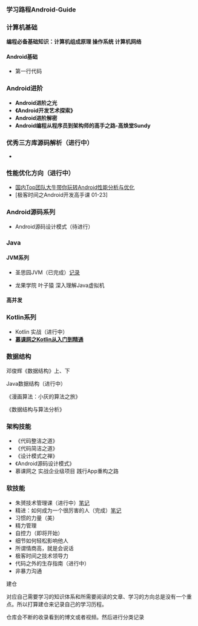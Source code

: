 ### 学习路程Android-Guide

### 计算机基础

**编程必备基础知识：计算机组成原理 操作系统 计算机网络**

#### Android基础

* 第一行代码

### Android进阶

* **Android进阶之光**
* **《Android开发艺术探索》**
* **Android进阶解密**
* **Android编程从程序员到架构师的高手之路-高焕堂Sundy**

### 优秀三方库源码解析（进行中）

* 

### 性能优化方向（进行中）

* [国内Top团队大牛带你玩转Android性能分析与优化](https://coding.imooc.com/class/chapter/308.html#Anchor)
* [极客时间之Android开发高手课 01-23]

### Android源码系列

* Android源码设计模式（待进行）

### Java

#### JVM系列

* 圣思园JVM（已完成）[记录]()

* 龙果学院 叶子猿 深入理解Java虚拟机

#### 高并发

### Kotlin系列

* Kotlin 实战（进行中）
* **[慕课网之Kotlin从入门到精通](https://coding.imooc.com/class/chapter/398.html#Anchor)**

### 数据结构

邓俊辉《数据结构》上、下

Java数据结构（进行中）

《漫画算法：小灰的算法之旅》

《数据结构与算法分析》

### 架构技能

* 《代码整洁之道》
* 《代码简洁之道》
* 《设计模式之禅》
* 《Android源码设计模式》
* 慕课网之 实战企业级项目 践行App重构之路

### 软技能

* 朱赟技术管理课（进行中）[笔记](https://mubu.com/doc7kuQuMkW6Xl)
* 精进：如何成为一个很厉害的人（完成）[笔记](https://mubu.com/doc5AEjg45f3Nl)
* 习惯的力量（美）
* 精力管理
* 自控力（即将开始）
* 细节如何轻松影响他人
* 所谓情商高，就是会说话
* 极客时间之技术领导力
* 代码之外的生存指南（进行中）
* 非暴力沟通







建仓

对应自己需要学习的知识体系和所需要阅读的文章、学习的方向总是没有一个重点。所以打算建仓来记录自己的学习历程。

仓库会不断的收录看到的博文或者视频。然后进行分类记录